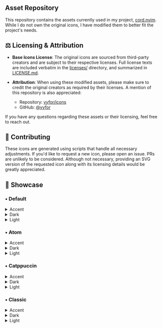 ## Asset Repository 

This repository contains the assets currently used in my project, [cord.nvim](https://github.com/vyfor/cord.nvim). While I do not own the original icons, I have modified them to better fit the project's needs.  

## ⚖️ Licensing & Attribution

- **Base Icons License**:
  The original icons are sourced from third-party creators and are subject to their respective licenses.
  Full license texts are included verbatim in the [licenses/](https://github.com/vyfor/icons/tree/master/licenses) directory, and summarized in [LICENSE.md](LICENSE.md).

- **Attribution**:
  When using these modified assets, please make sure to credit the original creators as required by their licenses.
  A mention of this repository is also appreciated:
  - Repository: [vyfor/icons](https://github.com/vyfor/icons)
  - GitHub: [@vyfor](https://github.com/vyfor)

If you have any questions regarding these assets or their licensing, feel free to reach out.

## 🤝 Contributing

These icons are generated using scripts that handle all necessary adjustments. If you'd like to request a new icon, please open an issue. PRs are unlikely to be considered. Although not necessary, providing an SVG version of the requested icon along with its licensing details would be greatly appreciated.


<!-- ICON_SHOWCASE -->

<h2 id="showcase"> 🎨 Showcase</h2>
<h3> • Default</h3>
<details><summary>Accent</summary>
<img src='.github/showcase/default-accent.png' alt='default-accent' />
</details>
<details><summary>Dark</summary>
<img src='.github/showcase/default-dark.png' alt='default-dark' />
</details>
<details><summary>Light</summary>
<img src='.github/showcase/default-light.png' alt='default-light' />
</details>
<h3> • Atom</h3>
<details><summary>Accent</summary>
<img src='.github/showcase/atom-accent.png' alt='atom-accent' />
</details>
<details><summary>Dark</summary>
<img src='.github/showcase/atom-dark.png' alt='atom-dark' />
</details>
<details><summary>Light</summary>
<img src='.github/showcase/atom-light.png' alt='atom-light' />
</details>
<h3> • Catppuccin</h3>
<details><summary>Accent</summary>
<img src='.github/showcase/catppuccin-accent.png' alt='catppuccin-accent' />
</details>
<details><summary>Dark</summary>
<img src='.github/showcase/catppuccin-dark.png' alt='catppuccin-dark' />
</details>
<details><summary>Light</summary>
<img src='.github/showcase/catppuccin-light.png' alt='catppuccin-light' />
</details>
<h3> • Classic</h3>
<details><summary>Accent</summary>
<img src='.github/showcase/classic-accent.png' alt='classic-accent' />
</details>
<details><summary>Dark</summary>
<img src='.github/showcase/classic-dark.png' alt='classic-dark' />
</details>
<details><summary>Light</summary>
<img src='.github/showcase/classic-light.png' alt='classic-light' />
</details>

<!-- END_ICON_SHOWCASE -->
